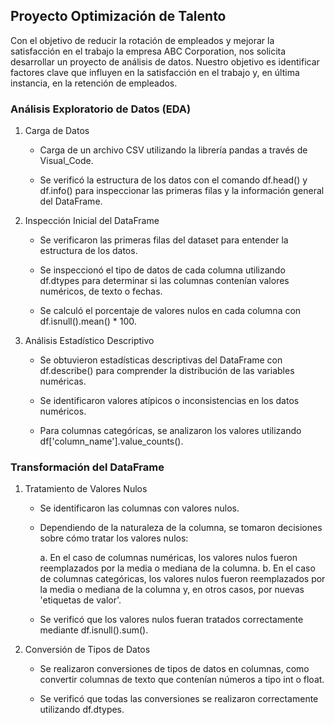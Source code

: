 ## Proyecto Optimización de Talento

Con el objetivo de reducir la rotación de empleados y mejorar la satisfacción en el trabajo la empresa ABC Corporation, nos solicita desarrollar un proyecto de análisis de datos. 
Nuestro objetivo es identificar factores clave que influyen en la satisfacción en el trabajo y, en última instancia, en la retención de empleados.

### Análisis Exploratorio de Datos (EDA) 

1. Carga de Datos

    - Carga de un archivo CSV utilizando la librería pandas a través de Visual_Code.

    - Se verificó la estructura de los datos con el comando df.head() y df.info() para inspeccionar las primeras filas y la información general del DataFrame.

2. Inspección Inicial del DataFrame

    - Se verificaron las primeras filas del dataset para entender la estructura de los datos.

    - Se inspeccionó el tipo de datos de cada columna utilizando df.dtypes para determinar si las columnas contenían valores numéricos, de texto o fechas.
      
    - Se calculó el porcentaje de valores nulos en cada columna con df.isnull().mean() * 100.

3. Análisis Estadístico Descriptivo

    - Se obtuvieron estadísticas descriptivas del DataFrame con df.describe() para comprender la distribución de las variables numéricas.

    - Se identificaron valores atípicos o inconsistencias en los datos numéricos.

    - Para columnas categóricas, se analizaron los valores utilizando df['column_name'].value_counts().


### Transformación del DataFrame 

1. Tratamiento de Valores Nulos

    - Se identificaron las columnas con valores nulos.

    - Dependiendo de la naturaleza de la columna, se tomaron decisiones sobre cómo tratar los valores nulos:

        a. En el caso de columnas numéricas, los valores nulos fueron reemplazados por la media o mediana de la columna.
        b. En el caso de columnas categóricas, los valores nulos fueron reemplazados por la media o mediana de la columna y, en otros casos, por nuevas 'etiquetas de valor'.

    - Se verificó que los valores nulos fueran tratados correctamente mediante df.isnull().sum().

2. Conversión de Tipos de Datos

    - Se realizaron conversiones de tipos de datos en columnas, como convertir columnas de texto que contenían números a tipo int o float.

    - Se verificó que todas las conversiones se realizaron correctamente utilizando df.dtypes.

